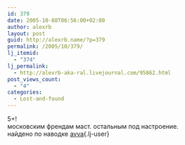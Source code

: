 ```yaml
---
id: 379
date: 2005-10-08T06:56:00+02:00
author: alexrb
layout: post
guid: http://alexrb.name/?p=379
permalink: /2005/10/379/
lj_itemid:
  - "374"
lj_permalink:
  - http://alexrb-aka-ral.livejournal.com/95862.html
post_views_count:
  - "4"
categories:
  - Lost-and-found
---
```

5+!  
московским френдам маст. остальным под настроение.  
найдено по наводке [avva](http://avva.livejournal.com/){.lj-user}
